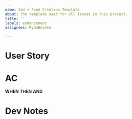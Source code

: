 ```yaml
---
name: Cmd + Food Creation Template
about: The template used for all Issues in this project.
title: ''
labels: enhancement
assignees: RyanBeiden

---
```


# User Story

# AC
**WHEN**
**THEN**
**AND**

# Dev Notes
